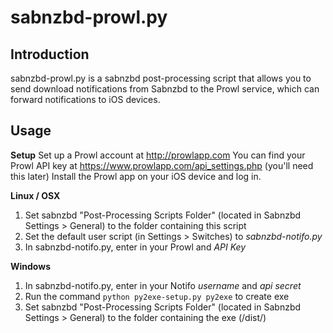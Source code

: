 sabnzbd-prowl.py
=================

Introduction
------------
sabnzbd-prowl.py is a sabnzbd post-processing script that allows you to send download notifications from Sabnzbd to the Prowl service, which can forward notifications to iOS devices.


Usage
-----

**Setup**
Set up a Prowl account at http://prowlapp.com
You can find your Prowl API key at https://www.prowlapp.com/api_settings.php (you'll need this later)
Install the Prowl app on your iOS device and log in.

**Linux / OSX**
1. Set sabnzbd "Post-Processing Scripts Folder" (located in Sabnzbd Settings > General) to the folder containing this script
2. Set the default user script (in Settings > Switches) to _sabnzbd-notifo.py_
3. In sabnzbd-notifo.py, enter in your Prowl and _API Key_

**Windows**
1. In sabnzbd-notifo.py, enter in your Notifo _username_ and _api secret_
2. Run the command `python py2exe-setup.py py2exe` to create exe
3. Set sabnzbd "Post-Processing Scripts Folder" (located in Sabnzbd Settings > General) to the folder containing the exe (/dist/)
